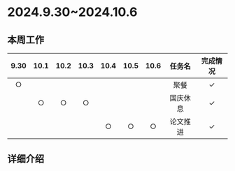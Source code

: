 # 2024.9.30~2024.10.6
## 本周工作

| 9.30 | 10.1 | 10.2 | 10.3 | 10.4 | 10.5 | 10.6 | 任务名 | 完成情况 |
| :--: | :--: | :--: | :--: | :--: | :--: | :--: | :---: | :-----: |
| $\bigcirc$ |  |  |  |  |  |  | 聚餐 | $\checkmark$ |
|  | $\bigcirc$ | $\bigcirc$ | $\bigcirc$ |  |  |  | 国庆休息 | $\checkmark$ |
|  |  |  |  | $\bigcirc$ | $\bigcirc$ | $\bigcirc$ | 论文推进 | $\checkmark$ |

## 详细介绍
